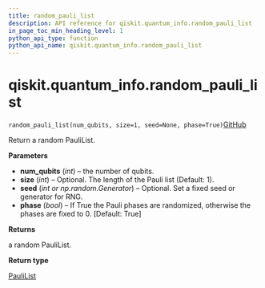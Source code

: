 ```yaml
---
title: random_pauli_list
description: API reference for qiskit.quantum_info.random_pauli_list
in_page_toc_min_heading_level: 1
python_api_type: function
python_api_name: qiskit.quantum_info.random_pauli_list
---
```


<span id="qiskit-quantum-info-random-pauli-list" />

# qiskit.quantum\_info.random\_pauli\_list

<span id="qiskit.quantum_info.random_pauli_list" />

`random_pauli_list(num_qubits, size=1, seed=None, phase=True)`[GitHub](https://github.com/qiskit/qiskit/tree/stable/0.24/qiskit/quantum_info/operators/symplectic/random.py "view source code")

Return a random PauliList.

**Parameters**

*   **num\_qubits** (*int*) – the number of qubits.
*   **size** (*int*) – Optional. The length of the Pauli list (Default: 1).
*   **seed** (*int or np.random.Generator*) – Optional. Set a fixed seed or generator for RNG.
*   **phase** (*bool*) – If True the Pauli phases are randomized, otherwise the phases are fixed to 0. \[Default: True]

**Returns**

a random PauliList.

**Return type**

[PauliList](qiskit.quantum_info.PauliList "qiskit.quantum_info.PauliList")

